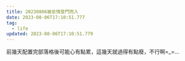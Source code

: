 ```yaml
---
title: 20230806被怠惰登門而入
date: 2023-08-06T17:10:51.777
tag:
  - life
updated: 2023-08-06T17:10:51.779
---
```

前幾天配置完部落格後可能心有點累，這幾天就過得有點廢，不行啊=_=...
